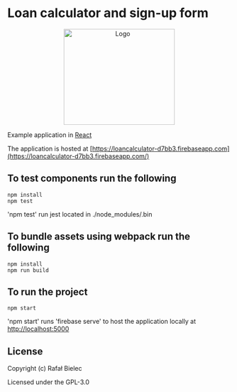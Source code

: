 # Loan calculator and sign-up form

<p align="center">
  <img src="https://rawgit.com/rbdevelopment/react-loan-calculator/master/public/images/logo.svg" alt="Logo" title="" width="250" height="216" />
</p>

Example application in [React](https://facebook.github.io/react)

The application is hosted at [https://loancalculator-d7bb3.firebaseapp.com](https://loancalculator-d7bb3.firebaseapp.com/)

## To test components run the following

```
npm install
npm test
```

'npm test' run jest located in ./node_modules/.bin

## To bundle assets using webpack run the following

```
npm install
npm run build
```

## To run the project

```
npm start
```

'npm start' runs 'firebase serve' to host the application locally at [http://localhost:5000](http://localhost:5000)

## License

Copyright (c) Rafał Bielec

Licensed under the GPL-3.0
